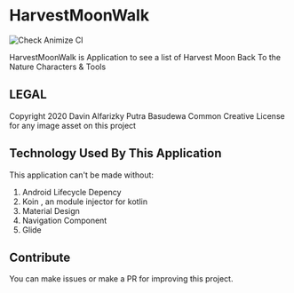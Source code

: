 # HarvestMoonWalk
![Check Animize CI](https://github.com/rootdavinalfa/HarvestMoonWalk/workflows/Check%20Animize%20CI/badge.svg)

HarvestMoonWalk is Application to see a list of Harvest Moon Back To the Nature Characters & Tools

## LEGAL
Copyright 2020 Davin Alfarizky Putra Basudewa
Common Creative License for any image asset on this project

## Technology Used By This Application
This application can't be made without:

 1. Android Lifecycle Depency
 2. Koin , an module injector for kotlin
 3. Material Design
 4. Navigation Component
 5. Glide

## Contribute
You can make issues or make a PR for improving this project.
